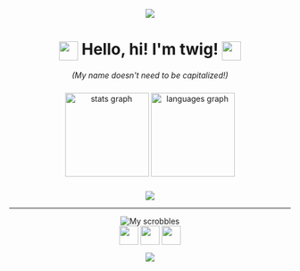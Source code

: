 <p align="center">
  <img src="https://capsule-render.vercel.app/api?type=soft&height=5&color=0:89b4fa,100:f38ba8"/>
</p>
<h1 align="center">
  <img src="https://em-content.zobj.net/source/microsoft-teams/337/waving-hand_1f44b.png" height="34" style="vertical-align: middle;" />
  Hello, hi!
  I'm twig! <img src="https://cdn.discordapp.com/emojis/819591496473772112.webp?size=160&animated=true" height="34" style="vertical-align: middle;"/>
</h1>

<h6 align="center" style="margin: 0; padding: 0;">
  (My name doesn't need to be capitalized!)
</h6>

###

<div align="center">
  <img src="https://github-readme-stats.vercel.app/api?username=twigform&show_icons=true&border_radius=8&include_all_commits=true&count_private=true&hide_border=true&theme=catppuccin_mocha&locale=en" height="150" alt="stats graph"  />
  <img src="https://github-readme-stats.vercel.app/api/top-langs?username=twigform&locale=en&hide_title=false&layout=compact&card_width=320&langs_count=5&theme=catppuccin_mocha&hide_border=true" height="150" alt="languages graph"  />
</div>

###

<div align="center">
<img src="https://skillicons.dev/icons?i=js,html,css,svelte,tauri,py,discord,vscode,gamemakerstudio,figma,arch"/>
</div>

---

<div align="center">
  <img src="https://lastfm-recently-played.vercel.app/api?user=twiiig&show_user=header&bg_color=1e1e2e" alt="My scrobbles" />
</div>

<div align="center">
  <img src="https://em-content.zobj.net/source/microsoft-teams/363/alien-monster_1f47e.png" height="34" style="vertical-align: middle;" />
  <img src="https://em-content.zobj.net/source/microsoft-teams/363/robot_1f916.png" height="34" style="vertical-align: middle;" />
  <img src="https://em-content.zobj.net/source/microsoft-teams/363/ghost_1f47b.png" height="34" style="vertical-align: middle;" />
</div>
<p align="center">
  <img src="https://capsule-render.vercel.app/api?type=soft&height=5&color=0:89b4fa,100:f38ba8"/>
</p>
